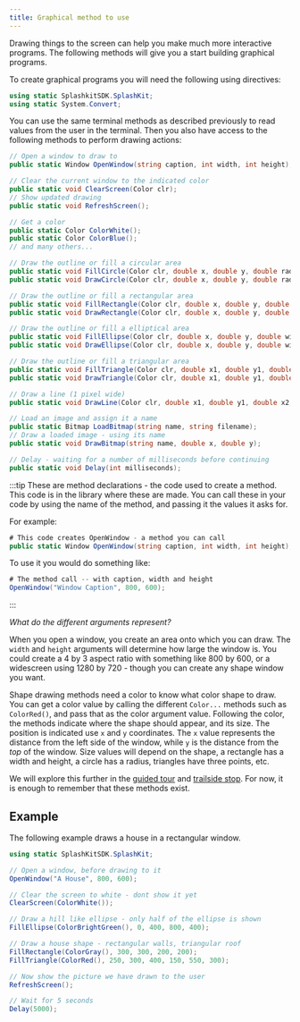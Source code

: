 ```yaml
---
title: Graphical method to use
---
```


Drawing things to the screen can help you make much more interactive programs. The following methods will give you a start building graphical programs.

To create graphical programs you will need the following using directives:

```cs
using static SplashkitSDK.SplashKit;
using static System.Convert;
```

You can use the same terminal methods as described previously to read values from the user in the terminal. Then you also have access to the following methods to perform drawing actions:

```cs
// Open a window to draw to
public static Window OpenWindow(string caption, int width, int height);

// Clear the current window to the indicated color
public static void ClearScreen(Color clr);
// Show updated drawing
public static void RefreshScreen();

// Get a color
public static Color ColorWhite();
public static Color ColorBlue();
// and many others...

// Draw the outline or fill a circular area
public static void FillCircle(Color clr, double x, double y, double radius);
public static void DrawCircle(Color clr, double x, double y, double radius);

// Draw the outline or fill a rectangular area
public static void FillRectangle(Color clr, double x, double y, double width, double height);
public static void DrawRectangle(Color clr, double x, double y, double width, double height);

// Draw the outline or fill a elliptical area
public static void FillEllipse(Color clr, double x, double y, double width, double height);
public static void DrawEllipse(Color clr, double x, double y, double width, double height);

// Draw the outline or fill a triangular area
public static void FillTriangle(Color clr, double x1, double y1, double x2, double y2, double x3, double y3);
public static void DrawTriangle(Color clr, double x1, double y1, double x2, double y2, double x3, double y3);

// Draw a line (1 pixel wide)
public static void DrawLine(Color clr, double x1, double y1, double x2, double y2);

// Load an image and assign it a name
public static Bitmap LoadBitmap(string name, string filename);
// Draw a loaded image - using its name
public static void DrawBitmap(string name, double x, double y);

// Delay - waiting for a number of milliseconds before continuing
public static void Delay(int milliseconds);
```

:::tip
These are method declarations - the code used to create a method. This code is in the library where these are made. You can call these in your code by using the name of the method, and passing it the values it asks for.

For example:
```cs
# This code creates OpenWindow - a method you can call
public static Window OpenWindow(string caption, int width, int height);
```

To use it you would do something like:
```cs
# The method call -- with caption, width and height
OpenWindow("Window Caption", 800, 600);
```
:::

*What do the different arguments represent?*

When you open a window, you create an area onto which you can draw. The `width` and `height` arguments will determine how large the window is. You could create a 4 by 3 aspect ratio with something like 800 by 600, or a widescreen using 1280 by 720 - though you can create any shape window you want.

Shape drawing methods need a color to know what color shape to draw. You can get a color value by calling the different `Color...` methods such as `ColorRed()`, and pass that as the color argument value. Following the color, the methods indicate where the shape should appear, and its size. The position is indicated use `x` and `y` coordinates. The `x` value represents the distance from the left side of the window, while `y` is the distance from the *top* of the window. Size values will depend on the shape, a rectangle has a width and height, a circle has a radius, triangles have three points, etc.

We will explore this further in the [guided tour](/book/part-1-instructions/1-sequence-and-data/1-tour/00-overview) and [trailside stop](/book/part-1-instructions/1-sequence-and-data/2-trailside/11-2-graphics). For now, it is enough to remember that these methods exist.

## Example

The following example draws a house in a rectangular window.

```csharp
using static SplashKitSDK.SplashKit;

// Open a window, before drawing to it
OpenWindow("A House", 800, 600);

// Clear the screen to white - dont show it yet
ClearScreen(ColorWhite());

// Draw a hill like ellipse - only half of the ellipse is shown
FillEllipse(ColorBrightGreen(), 0, 400, 800, 400);

// Draw a house shape - rectangular walls, triangular roof
FillRectangle(ColorGray(), 300, 300, 200, 200);
FillTriangle(ColorRed(), 250, 300, 400, 150, 550, 300);

// Now show the picture we have drawn to the user
RefreshScreen();

// Wait for 5 seconds
Delay(5000);
```
